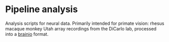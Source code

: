 # Pipeline analysis

Analysis scripts for neural data.
Primarily intended for primate vision: rhesus macaque monkey Utah array recordings from the DiCarlo lab, 
processed into a [brainio](https://github.com/brain-score/brainio) format.